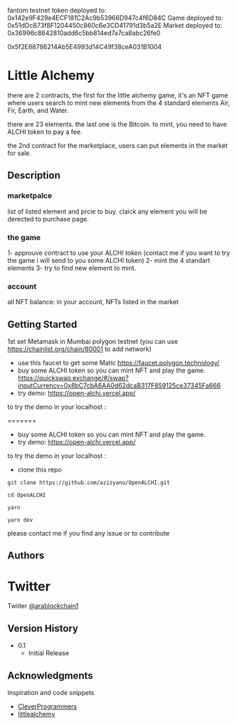 fantom testnet
token deployed to: 0x142e9F429e4ECF181C2Ac9b53966D947c4f6D84C
Game deployed to: 0x51dDcB73f8F1204450c860c6e3CD41791d3b5a2E
Market deployed to: 0x36996c8642810add6c5bb814ed7a7ca8abc26fe0

0x5f2E88786214Ab5E4993d14C49f38ceA031B1004
# Little Alchemy


there are 2 contracts, the first for the little alchemy game, it's an NFT game where users search to mint new elements
from the 4 standard elements Air, Fir, Earth, and Water.

there are 23 elements. the last one is the Bitcoin.
to mint, you need to have ALCHI token to pay a fee.

the 2nd contract for the marketplace, users can put elements in the market for sale. 

## Description

### marketpalce
list of listed element and prcie to buy. claick any element you will be derected to purchase page.

### the game
1- approuve contract to use your ALCHI token (contact me if you want to try the game i will send to you some ALCHI token)
2- mint the 4 standart elements
3- try to find new element to mint.

### account
all NFT balance: in your account, NFTs listed in the market

## Getting Started

1st set Metamask in Mumbai polygon testnet (you can use https://chainlist.org/chain/80001 to add network)

- use this faucet to get some Matic https://faucet.polygon.technology/
- buy some ALCHI token so you can mint NFT and play the game. https://quickswap.exchange/#/swap?inputCurrency=0x8bC7cbA6AA0d62dcaB317F859125ce37345Fa666
- try demo: https://open-alchi.vercel.app/

to try the demo in your localhost :

=======
- buy some ALCHI token so you can mint NFT and play the game.
- try demo: https://open-alchi.vercel.app/

to try the demo in your localhost :
- clone this repo 

```
git clone https://github.com/azizyano/OpenALCHI.git

cd OpenALCHI 

yarn

yarn dev

```

please contact me if you find any issue or to contribute 

## Authors

Twitter
=======
Twiiter
[@arablockchain1](https://twitter.com/arablockchain1)

## Version History

* 0.1
    * Initial Release


## Acknowledgments

Inspiration and  code snippets 
* [CleverProgrammers](https://github.com/CleverProgrammers/opensea-blockchain-youtube)
* [littlealchemy](https://littlealchemy.com/)
